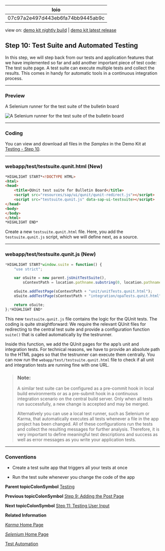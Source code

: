 <!-- loio07c97a2e497d443eb6fa74bb9445ab9c -->

| loio |
| -----|
| 07c97a2e497d443eb6fa74bb9445ab9c |

<div id="loio">

view on: [demo kit nightly build](https://openui5nightly.hana.ondemand.com/#/topic/07c97a2e497d443eb6fa74bb9445ab9c) | [demo kit latest release](https://openui5.hana.ondemand.com/#/topic/07c97a2e497d443eb6fa74bb9445ab9c)</div>

## Step 10: Test Suite and Automated Testing

In this step, we will step back from our tests and application features that we have implemented so far and add another important piece of test code: The test suite page. A test suite can execute multiple tests and collect the results. This comes in handy for automatic tools in a continuous integration process.

***

### Preview

   
  
<a name="loio07c97a2e497d443eb6fa74bb9445ab9c__fig_r1j_pst_mr"/>A Selenium runner for the test suite of the bulletin board

 ![](loioa715577da0714787b4e7839cdc524991_LowRes.png "A Selenium runner for the test suite of the bulletin board") 

***

### Coding

You can view and download all files in the *Samples* in the Demo Kit at [Testing - Step 10](https://openui5.hana.ondemand.com/explored.html#/sample/sap.m.tutorial.testing.10/preview).

***

<a name="loio07c97a2e497d443eb6fa74bb9445ab9c__section_uzv_wh5_xfb"/>

### webapp/test/testsuite.qunit.html \(New\)

``` html
*HIGHLIGHT START*<!DOCTYPE HTML>
<html>
<head>
	<title>QUnit test suite for Bulletin Board</title>
	<script src="resources/sap/ui/qunit/qunit-redirect.js"></script>
	<script src="testsuite.qunit.js" data-sap-ui-testsuite></script>
</head>
<body>
</body>
</html>
*HIGHLIGHT END*
```

Create a new `testsuite.qunit.html` file. Here, you add the `testsuite.qunit.js` script, which we will define next, as a source.

***

### webapp/test/testsuite.qunit.js \(New\)

``` js
*HIGHLIGHT START*window.suite = function() {
	"use strict";

	var oSuite = new parent.jsUnitTestSuite(),
		sContextPath = location.pathname.substring(0, location.pathname.lastIndexOf("/") + 1);

	oSuite.addTestPage(sContextPath + "unit/unitTests.qunit.html");
	oSuite.addTestPage(sContextPath + "integration/opaTests.qunit.html");

	return oSuite;
};*HIGHLIGHT END*
```

This new `testsuite.qunit.js` file contains the logic for the QUnit tests. The coding is quite straightforward: We require the relevant QUnit files for redirecting to the central test suite and provide a configuration function `suite()` that is called automatically by the testrunner.

Inside this function, we add the QUnit pages for the app’s unit and integration tests. For technical reasons, we have to provide an absolute path to the HTML pages so that the testrunner can execute them centrally. You can now run the `webapp/test/testsuite.qunit.html` file to check if all unit and integration tests are running fine with one URL.

> ### Note:  
> A similar test suite can be configured as a pre-commit hook in local build environments or as a pre-submit hook in a continuous integration scenario on the central build server. Only when all tests run successfully, a new change is accepted and may be merged.
> 
> Alternatively you can use a local test runner, such as Selenium or Karma, that automatically executes all tests whenever a file in the app project has been changed. All of these configurations run the tests and collect the resulting messages for further analysis. Therefore, it is very important to define meaningful test descriptions and success as well as error messages as you write your application tests.

***

### Conventions

-   Create a test suite app that triggers all your tests at once

-   Run the test suite whenever you change the code of the app


**Parent topicColonSymbol** [Testing](Testing_291c912.md "In this tutorial we will test application functionality with the testing tools that are delivered with OpenUI5. At different steps of this tutorial you will write tests using QUnit, OPA5, and the OData V2 mock server. Additionally, you will learn about testing strategies, Test Driven Development (TDD), and much more.")

**Previous topicColonSymbol** [Step 9: Adding the Post Page](Step_9_Adding_the_Post_Page_4a9f063.md "Now that we have covered all kinds of tests for navigation, we introduce our Post page that shows details of a post in the bulletin board. To achieve this, we have to introduce a new view/controller pair and adjust the routing of the application.")

**Next topicColonSymbol** [Step 11: Testing User Input](Step_11_Testing_User_Input_92959b1.md "In this step, we will write a test that simulates a user search. We will enter the search string into the search field and check if the correct results are shown in worklist table.")

**Related Information**  


[*Karma* Home Page](https://www.npmjs.com/package/karma)

[*Selenium* Home Page](http://docs.seleniumhq.org/)

[Test Automation](Test_Automation_ae44824.md#loioae448243822448d8ba04b4784f4b09a0 "To make sure that the code is always tested thoroughly before it is included in a productive app, you should use a test runner that automates tests. The test runner can be included in your project setup so that it is called whenever code changes are submitted.")

